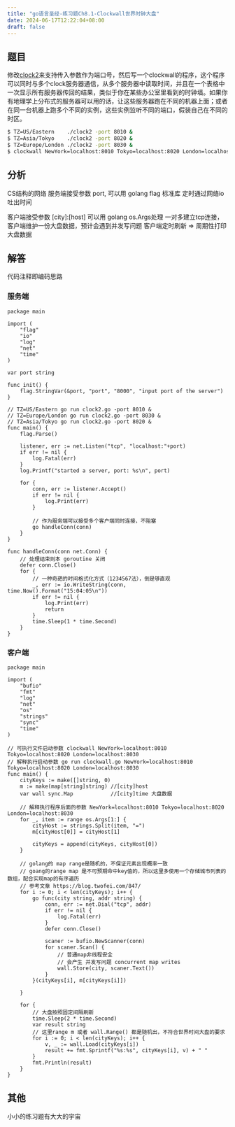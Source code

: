 ```yaml
---
title: "go语言圣经-练习题Ch8.1-Clockwall世界时钟大盘"
date: 2024-06-17T12:22:04+08:00
draft: false
---
```


## 题目

修改[clock2](https://books.studygolang.com/gopl-zh/ch8/ch8-02.html)来支持传入参数作为端口号，然后写一个clockwall的程序，这个程序可以同时与多个clock服务器通信，从多个服务器中读取时间，并且在一个表格中一次显示所有服务器传回的结果，类似于你在某些办公室里看到的时钟墙。如果你有地理学上分布式的服务器可以用的话，让这些服务器跑在不同的机器上面；或者在同一台机器上跑多个不同的实例，这些实例监听不同的端口，假装自己在不同的时区。

``` bash
$ TZ=US/Eastern    ./clock2 -port 8010 &
$ TZ=Asia/Tokyo    ./clock2 -port 8020 &
$ TZ=Europe/London ./clock2 -port 8030 &
$ clockwall NewYork=localhost:8010 Tokyo=localhost:8020 London=localhost:8030
```

## 分析
CS结构的网络
服务端接受参数 port, 可以用 golang flag 标准库
定时通过网络io吐出时间

客户端接受参数 [city]:[host] 可以用 golang os.Args处理
一对多建立tcp连接，客户端维护一份大盘数据，预计会遇到并发写问题
客户端定时刷新 => 周期性打印大盘数据

## 解答
代码注释即编码思路

### 服务端
``` golang
package main

import (
	"flag"
	"io"
	"log"
	"net"
	"time"
)

var port string

func init() {
	flag.StringVar(&port, "port", "8000", "input port of the server")
}

// TZ=US/Eastern go run clock2.go -port 8010 &
// TZ=Europe/London go run clock2.go -port 8030 &
// TZ=Asia/Tokyo go run clock2.go -port 8020 &
func main() {
	flag.Parse()

	listener, err := net.Listen("tcp", "localhost:"+port)
	if err != nil {
		log.Fatal(err)
	}
	log.Printf("started a server, port: %s\n", port)

	for {
		conn, err := listener.Accept()
		if err != nil {
			log.Print(err)
		}

		// 作为服务端可以接受多个客户端同时连接，不阻塞
		go handleConn(conn)
	}
}

func handleConn(conn net.Conn) {
	// 处理结束则本 goroutine 关闭
	defer conn.Close()
	for {
		// 一种奇葩的时间格式化方式（1234567法），倒是够直观
		_, err := io.WriteString(conn, time.Now().Format("15:04:05\n"))
		if err != nil {
			log.Print(err)
			return
		}
		time.Sleep(1 * time.Second)
	}
}
```

### 客户端
``` golang
package main

import (
	"bufio"
	"fmt"
	"log"
	"net"
	"os"
	"strings"
	"sync"
	"time"
)

// 可执行文件启动参数 clockwall NewYork=localhost:8010 Tokyo=localhost:8020 London=localhost:8030
// 解释执行启动参数 go run clockwall.go NewYork=localhost:8010 Tokyo=localhost:8020 London=localhost:8030
func main() {
	cityKeys := make([]string, 0)
	m := make(map[string]string) //[city]host
	var wall sync.Map            //[city]time 大盘数据

	// 解释执行程序后面的参数 NewYork=localhost:8010 Tokyo=localhost:8020 London=localhost:8030
	for _, item := range os.Args[1:] {
		cityHost := strings.Split(item, "=")
		m[cityHost[0]] = cityHost[1]

		cityKeys = append(cityKeys, cityHost[0])
	}

	// golang的 map range是随机的，不保证元素出现概率一致
	// goang的range map 是不可预期命中key值的，所以这里多使用一个存储城市列表的数组，配合实现map的有序遍历
	// 参考文章 https://blog.twofei.com/847/
	for i := 0; i < len(cityKeys); i++ {
		go func(city string, addr string) {
			conn, err := net.Dial("tcp", addr)
			if err != nil {
				log.Fatal(err)
			}
			defer conn.Close()

			scaner := bufio.NewScanner(conn)
			for scaner.Scan() {
				// 普通map非线程安全
				// 会产生 并发写问题 concurrent map writes
				wall.Store(city, scaner.Text())
			}
		}(cityKeys[i], m[cityKeys[i]])

	}

	for {
		// 大盘按照固定间隔刷新
		time.Sleep(2 * time.Second)
		var result string
		// 这里range m 或者 wall.Range() 都是随机出，不符合世界时间大盘的要求
		for i := 0; i < len(cityKeys); i++ {
			v, _ := wall.Load(cityKeys[i])
			result += fmt.Sprintf("%s:%s", cityKeys[i], v) + " "
		}
		fmt.Println(result)
	}
}
```

## 其他
小小的练习题有大大的宇宙

